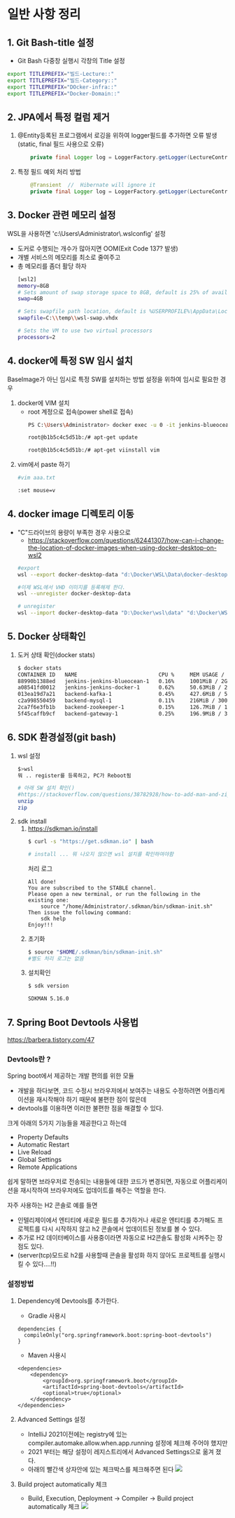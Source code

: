 #  일반 사항 정리

## 1. Git Bash-title 설정

- Git Bash 다중창 실행시 각창의 Title 설정
```Bash
export TITLEPREFIX="빌드-Lecture::"
export TITLEPREFIX="빌드-Category::"
export TITLEPREFIX="DOcker-infra::"
export TITLEPREFIX="Docker-Domain::"

```
## 2. JPA에서 특정 컬럼 제거
1. @Entity등록된 프로그램에서 로깅을 위하여 logger필드를 추가하면 오류 발생(static, final 필드 사용으로 오류)
    ```java
        private final Logger log = LoggerFactory.getLogger(LectureController.class);
    ```

2. 특정 필드 예외 처리 방법
    ```java
        @Transient  //  Hibernate will ignore it
        private final Logger log = LoggerFactory.getLogger(LectureController.class);
    ```
## 3. Docker 관련 메모리 설정

WSL을 사용하면 'c:\Users\Administrator\\.wslconfig' 설정
- 도커로 수행되는 개수가 많아지면 OOM(Exit Code 137? 발생)
- 개별 서비스의 메모리를 최소로 줄여주고
- 총 메모리를 좀더 활당 하자
    ```bash
    [wsl2]
    memory=8GB
    # Sets amount of swap storage space to 8GB, default is 25% of available RAM
    swap=4GB

    # Sets swapfile path location, default is %USERPROFILE%\AppData\Local\Temp\swap.vhdx
    swapfile=C:\\temp\\wsl-swap.vhdx

    # Sets the VM to use two virtual processors
    processors=2
    ```
## 4. docker에 특정 SW 임시 설치
BaseImage가 아닌 임시로 특정 SW를 설치하는 방법
설정을 위하여 임시로 필요한 경우

1. docker에 VIM 설치
   - root 계정으로 접속(power shell로 접속)
      ```bash
      PS C:\Users\Administrator> docker exec -u 0 -it jenkins-blueocean bash

      root@b1b5c4c5d51b:/# apt-get update

      root@b1b5c4c5d51b:/# apt-get viinstall vim
      ```
2. vim에서 paste 하기
    ```bash
    #vim aaa.txt

    :set mouse=v
    ```
## 4. docker image 디렉토리 이동
- "C"드라이브의 용량이 부족한 경우 사용으로
    - https://stackoverflow.com/questions/62441307/how-can-i-change-the-location-of-docker-images-when-using-docker-desktop-on-wsl2
    ```bash
    #export
    wsl --export docker-desktop-data "d:\Docker\WSL\Data\docker-desktop-data.tar"

    #이제 WSL에서 VHD 이미지를 등록해제 한다.
    wsl --unregister docker-desktop-data

    # unregister
    wsl --import docker-desktop-data "D:\Docker\wsl\data" "d:\Docker\WSL\Data\docker-desktop-data.tar" --version 2

    ```
## 5. Docker 상태확인
1. 도커 상태 확인(docker stats)
    ```bash
    $ docker stats
    CONTAINER ID   NAME                          CPU %     MEM USAGE / LIMIT   MEM %     NET I/O          BLOCK I/O   PIDS
    88990b1388ed   jenkins-jenkins-blueocean-1   0.16%     1001MiB / 2GiB      48.87%    3.07MB / 186MB   0B / 0B     53
    a08541fd0012   jenkins-jenkins-docker-1      0.62%     50.63MiB / 200MiB   25.31%    170MB / 154MB    0B / 0B     24
    013ea19d7a21   backend-kafka-1               0.45%     427.6MiB / 512MiB   83.52%    107kB / 157kB    0B / 0B     77
    c2a998550459   backend-mysql-1               0.11%     216MiB / 300MiB     72.01%    1.35kB / 0B      0B / 0B     28
    2ca7f6e3fb1b   backend-zookeeper-1           0.15%     126.7MiB / 150MiB   84.47%    158kB / 106kB    0B / 0B     47
    5f45caffb9cf   backend-gateway-1             0.25%     196.9MiB / 300MiB   65.62%    1.53kB / 0B      0B / 0B     25

    ```
## 6. SDK 환경설정(git bash)
1. wsl 설정
    ```bash
    $>wsl
    뭐 .. register를 등록하고, PC가 Reboot됨

    # 아래 SW 설치 확인()
    #https://stackoverflow.com/questions/38782928/how-to-add-man-and-zip-to-git-bash-installation-on-windows
    unzip
    zip

    ```
2. sdk install
   1. https://sdkman.io/install
        ```bash
        $ curl -s "https://get.sdkman.io" | bash

        # install ... 뭐 나오지 않으면 wsl 설치를 확인하여야함
        ```
      처리 로그
        ```console
        All done!
        You are subscribed to the STABLE channel.
        Please open a new terminal, or run the following in the existing one:
            source "/home/Administrator/.sdkman/bin/sdkman-init.sh"
        Then issue the following command:
            sdk help
        Enjoy!!!
        ```
   2. 초기화
        ```bash
        $ source "$HOME/.sdkman/bin/sdkman-init.sh"
        #별도 처리 로그는 없음
        ```
   3. 설치확인
        ```bash
        $ sdk version

        SDKMAN 5.16.0
        ```

## 7. Spring Boot Devtools 사용법
https://barbera.tistory.com/47


### Devtools란 ?
Spring boot에서 제공하는 개발 편의를 위한 모듈
- 개발을 하다보면, 코드 수정시 브라우저에서 보여주는 내용도 수정하려면 어플리케이션을 재시작해야 하기 때문에 불편한 점이 많은데
- devtools를 이용하면 이러한 불편한 점을 해결할 수 있다.

크게 아래의 5가지 기능들을 제공한다고 하는데
- Property Defaults
- Automatic Restart
- Live Reload
- Global Settings
- Remote Applications

쉽게 말하면 브라우저로 전송되는 내용들에 대한 코드가 변경되면, 자동으로 어플리케이션을 재시작하여 브라우저에도 업데이트를 해주는 역할을 한다.

자주 사용하는 H2 콘솔로 예를 들면
- 인텔리제이에서 엔티티에 새로운 필드를 추가하거나 새로운 엔티티를 추가해도 프로젝트를 다시 시작하지 않고 h2 콘솔에서 업데이트된 정보를 볼 수 있다.
- 추가로 H2 데이터베이스를 사용중이라면 자동으로 H2콘솔도 활성화 시켜주는 장점도 있다.
- (server(tcp)모드로 h2를 사용할때 콘솔을 활성화 하지 않아도 프로젝트를 실행시킬 수 있다....!!)


### 설정방법

1. Dependency에 Devtools를 추가한다.
   - Gradle 사용시

    ```console
    dependencies {
    ​​​​  compileOnly("org.springframework.boot:spring-boot-devtools")
    }
    ```
   - Maven 사용시

    ```console
    <dependencies>
        ​​​​<dependency>
            ​​​​​​​​<groupId>org.springframework.boot</groupId>
            ​​​​​​​​<artifactId>spring-boot-devtools</artifactId>
            ​​​​​​​​<optional>true</optional>
        ​​​​</dependency>
    </dependencies>
    ```
2. Advanced Settings 설정

   - IntelliJ 2021이전에는 registry에 있는 compiler.automake.allow.when.app.running 설정에 체크해 주어야 했지만
   - 2021 부터는 해당 설정이 레지스트리에서 Advanced Settings으로 옮겨 졌다.
   - 아래의 빨간색 상자안에 있는 체크박스를 체크해주면 된다
   ![](images/devtool-01.png)

3. Build project automatically 체크
   - Build, Execution, Deployment -> Compiler -> Build project automatically 체크
   ![](images/devtool-02.png)


